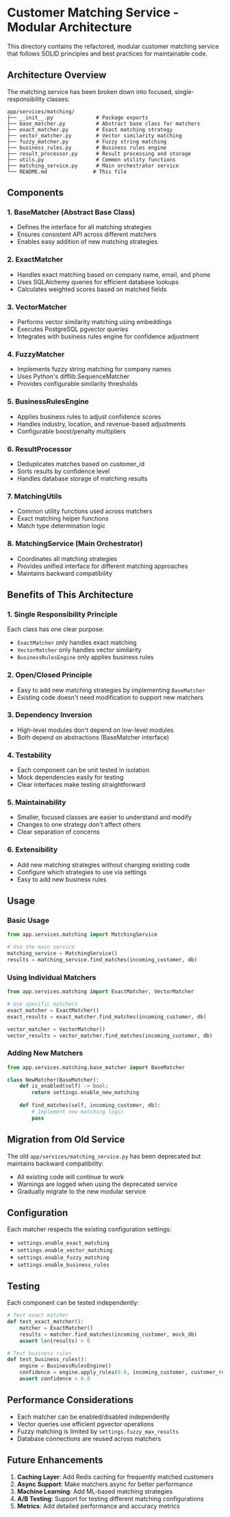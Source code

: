 # Customer Matching Service - Modular Architecture

This directory contains the refactored, modular customer matching service that follows SOLID principles and best practices for maintainable code.

## Architecture Overview

The matching service has been broken down into focused, single-responsibility classes:

```
app/services/matching/
├── __init__.py              # Package exports
├── base_matcher.py          # Abstract base class for matchers
├── exact_matcher.py         # Exact matching strategy
├── vector_matcher.py        # Vector similarity matching
├── fuzzy_matcher.py         # Fuzzy string matching
├── business_rules.py        # Business rules engine
├── result_processor.py      # Result processing and storage
├── utils.py                 # Common utility functions
├── matching_service.py      # Main orchestrator service
└── README.md               # This file
```

## Components

### 1. BaseMatcher (Abstract Base Class)
- Defines the interface for all matching strategies
- Ensures consistent API across different matchers
- Enables easy addition of new matching strategies

### 2. ExactMatcher
- Handles exact matching based on company name, email, and phone
- Uses SQLAlchemy queries for efficient database lookups
- Calculates weighted scores based on matched fields

### 3. VectorMatcher
- Performs vector similarity matching using embeddings
- Executes PostgreSQL pgvector queries
- Integrates with business rules engine for confidence adjustment

### 4. FuzzyMatcher
- Implements fuzzy string matching for company names
- Uses Python's difflib.SequenceMatcher
- Provides configurable similarity thresholds

### 5. BusinessRulesEngine
- Applies business rules to adjust confidence scores
- Handles industry, location, and revenue-based adjustments
- Configurable boost/penalty multipliers

### 6. ResultProcessor
- Deduplicates matches based on customer_id
- Sorts results by confidence level
- Handles database storage of matching results

### 7. MatchingUtils
- Common utility functions used across matchers
- Exact matching helper functions
- Match type determination logic

### 8. MatchingService (Main Orchestrator)
- Coordinates all matching strategies
- Provides unified interface for different matching approaches
- Maintains backward compatibility

## Benefits of This Architecture

### 1. Single Responsibility Principle
Each class has one clear purpose:
- `ExactMatcher` only handles exact matching
- `VectorMatcher` only handles vector similarity
- `BusinessRulesEngine` only applies business rules

### 2. Open/Closed Principle
- Easy to add new matching strategies by implementing `BaseMatcher`
- Existing code doesn't need modification to support new matchers

### 3. Dependency Inversion
- High-level modules don't depend on low-level modules
- Both depend on abstractions (BaseMatcher interface)

### 4. Testability
- Each component can be unit tested in isolation
- Mock dependencies easily for testing
- Clear interfaces make testing straightforward

### 5. Maintainability
- Smaller, focused classes are easier to understand and modify
- Changes to one strategy don't affect others
- Clear separation of concerns

### 6. Extensibility
- Add new matching strategies without changing existing code
- Configure which strategies to use via settings
- Easy to add new business rules

## Usage

### Basic Usage
```python
from app.services.matching import MatchingService

# Use the main service
matching_service = MatchingService()
results = matching_service.find_matches(incoming_customer, db)
```

### Using Individual Matchers
```python
from app.services.matching import ExactMatcher, VectorMatcher

# Use specific matchers
exact_matcher = ExactMatcher()
exact_results = exact_matcher.find_matches(incoming_customer, db)

vector_matcher = VectorMatcher()
vector_results = vector_matcher.find_matches(incoming_customer, db)
```

### Adding New Matchers
```python
from app.services.matching.base_matcher import BaseMatcher

class NewMatcher(BaseMatcher):
    def is_enabled(self) -> bool:
        return settings.enable_new_matching
    
    def find_matches(self, incoming_customer, db):
        # Implement new matching logic
        pass
```

## Migration from Old Service

The old `app/services/matching_service.py` has been deprecated but maintains backward compatibility:

- All existing code will continue to work
- Warnings are logged when using the deprecated service
- Gradually migrate to the new modular service

## Configuration

Each matcher respects the existing configuration settings:
- `settings.enable_exact_matching`
- `settings.enable_vector_matching`
- `settings.enable_fuzzy_matching`
- `settings.enable_business_rules`

## Testing

Each component can be tested independently:

```python
# Test exact matcher
def test_exact_matcher():
    matcher = ExactMatcher()
    results = matcher.find_matches(incoming_customer, mock_db)
    assert len(results) > 0

# Test business rules
def test_business_rules():
    engine = BusinessRulesEngine()
    confidence = engine.apply_rules(0.8, incoming_customer, customer_row)
    assert confidence > 0.8
```

## Performance Considerations

- Each matcher can be enabled/disabled independently
- Vector queries use efficient pgvector operations
- Fuzzy matching is limited by `settings.fuzzy_max_results`
- Database connections are reused across matchers

## Future Enhancements

1. **Caching Layer**: Add Redis caching for frequently matched customers
2. **Async Support**: Make matchers async for better performance
3. **Machine Learning**: Add ML-based matching strategies
4. **A/B Testing**: Support for testing different matching configurations
5. **Metrics**: Add detailed performance and accuracy metrics 